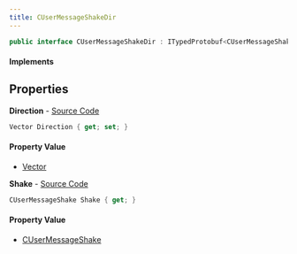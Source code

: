 ```yaml
---
title: CUserMessageShakeDir
---
```


```csharp
public interface CUserMessageShakeDir : ITypedProtobuf<CUserMessageShakeDir>, INativeHandle, INetMessage<CUserMessageShakeDir>, IDisposable
```

#### Implements

## Properties

**Direction** - [Source Code](https://github.com/swiftly-solution/swiftlys2/blob/master/managed/src/SwiftlyS2.Generated/Protobufs/Interfaces/CUserMessageShakeDir.cs#L21)

```csharp
Vector Direction { get; set; }
```

#### Property Value

- [Vector](/docs/api/shared/natives/vector)

**Shake** - [Source Code](https://github.com/swiftly-solution/swiftlys2/blob/master/managed/src/SwiftlyS2.Generated/Protobufs/Interfaces/CUserMessageShakeDir.cs#L18)

```csharp
CUserMessageShake Shake { get; }
```

#### Property Value

- [CUserMessageShake](/docs/api/shared/protobufdefinitions/cusermessageshake)

